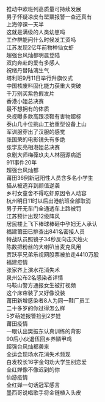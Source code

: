 推动中欧班列高质量可持续发展  
男子怀疑凉皮有罂粟报警一查还真有  
上海停课一天半  
这就是满级的人类幼崽吗  
工作群能问什么时候发工资吗  
江苏发现2亿年前物种仙女虾  
超强台风灿都明晨登陆  
双向奔赴的爱有多感人  
祝绪丹替陆漓生气  
塔利班9月11日举行升旗仪式  
中国核废料固化能力获重大突破  
千万别买紫色假发片  
香港小姐总决赛  
最不想拥有的体质  
央视曝多款高跟凉鞋有害物超标  
泰山几十位挑山工抬重型设备上山  
军训服穿出了汉服的感觉  
张国荣的电影镜头有多绝  
张学友亮相港姐总决赛  
京剧大师梅葆玖夫人林丽源病逝  
911事件20年  
超强台风灿都  
莆田36例新冠阳性人员含多名小学生  
猫从被遗弃到颜值逆袭  
乡村女童舍不得吃虾原因令人动容  
杭州明日11时以后出港航班全部取消  
男子开无车门全通透车上路被罚  
江苏预计出现12级阵风  
居民楼上飞下棒球棒砸中孕妇无人承认  
福建莆田已排查出841名密接人员  
特战队员照镜子34秒反向击灭烛火  
陈数把粉丝的大喇叭当麦克风用  
贾跃亭兄弟乐视网股票被拍走4410万股  
福建疫情  
张家齐上演水花消失术  
泉州公布2名感染者详情  
马鞍山警方通报女生被打视频  
这个床帘装了又好像没装  
莆田新增感染者8人为同一鞋厂员工  
二十多岁的你过得怎么样  
5岁萌娃报警捡到2岁娃  
莆田疫情  
一眼认出樊振东认真训练的背影  
90后小伙退伍回乡养鳞甲鸡  
超强台风灿都袭来  
全运会现场水花消失术频现  
白发校长16字金句劝大学生别恋爱  
全红婵像不像迟到的你  
仙游疫情  
全红婵一句话冠军感言  
墨西哥说唱歌手将金链植入头皮  
